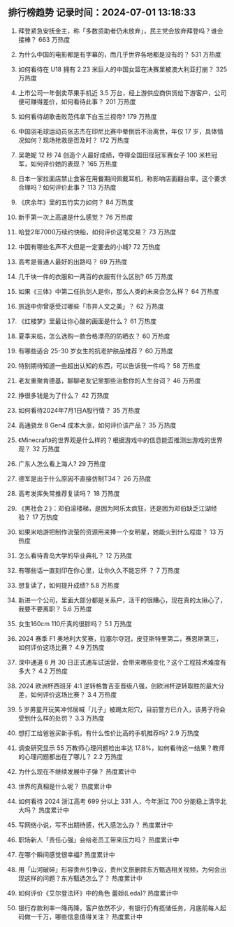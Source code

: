 
## 排行榜趋势 记录时间：2024-07-01 13:18:33
  
  1. 拜登紧急安抚金主，称「多数资助者仍未放弃」，民主党会放弃拜登吗？谁会接棒？ 663 万热度
    
  2. 为什么中国的电影都是有字幕的，而几乎世界各地都是没有的？ 531 万热度
    
  3. 如何看待在 U18 拥有 2.23 米巨人的中国女篮在决赛里被澳大利亚打崩？ 325 万热度
    
  4. 上市公司一年倒卖苹果手机近 3.5 万台，经上游供应商供货给下游客户，公司便可赚得差价，如何看待此事？ 201 万热度
    
  5. 如何看待胡歌击败范伟拿下白玉兰视帝? 179 万热度
    
  6. 中国羽毛球运动员张志杰在印尼比赛中晕倒后不治离世，年仅 17 岁，具体情况如何？现场抢救是否及时？ 172 万热度
    
  7. 吴艳妮 12 秒 74 创造个人最好成绩，夺得全国田径冠军赛女子 100 米栏冠军，如何评价她的表现？ 165 万热度
    
  8. 日本一家拉面店禁止食客在用餐期间佩戴耳机，称影响店面翻台率，这个要求合理吗？如何评价此事？ 113 万热度
    
  9. 《庆余年》里的五竹实力如何？ 84 万热度
    
  10. 新手第一次上高速是什么感觉？ 76 万热度
    
  11. 哈登2年7000万续约快船，如何评价这笔交易？ 73 万热度
    
  12. 中国有哪些名声不大但是一定要去的小城? 72 万热度
    
  13. 高考是普通人最好的出路吗？ 69 万热度
    
  14. 几千块一件的衣服和一两百的衣服有什么区别? 65 万热度
    
  15. 如果《三体》中第二任执剑人是你，那么人类的未来会怎么样？ 64 万热度
    
  16. 旅途中你曾感受过哪些「市井人文之美」？ 62 万热度
    
  17. 《红楼梦》里最让你心酸的画面是什么？ 61 万热度
    
  18. 夏季来临，怎么选购一款合格漂亮的防晒衣？ 60 万热度
    
  19. 有哪些适合 25-30 岁女生的抗老护肤品推荐？ 60 万热度
    
  20. 特别期待知道一些超出认知的东西，可以告诉我一件吗？ 58 万热度
    
  21. 老友重聚肯德基，聊聊老友记里那些治愈你的人生台词？ 46 万热度
    
  22. 挣很多钱是为了什么？ 42 万热度
    
  23. 如何看待2024年7月1日A股行情？ 35 万热度
    
  24. 高通骁龙 8 Gen4 成本大涨，如何评价该产品？ 35 万热度
    
  25. 《Minecraft》的世界观是什么样的？根据游戏中的信息能否推测出游戏的世界观？ 32 万热度
    
  26. 广东人怎么看上海人? 29 万热度
    
  27. 德军是出于什么原因不直接仿制T34？ 26 万热度
    
  28. 高考发挥失常推荐复读吗？ 18 万热度
    
  29. 《黑社会２》：邓伯滚楼梯，是因为阿乐太疯狂，还是因为邓伯缺乏江湖经验？ 17 万热度
    
  30. 如果米哈游把制作流萤的资源用来捧一个女明星，她能火到什么程度？ 13 万热度
    
  31. 怎么看待青岛大学的毕业典礼？ 12 万热度
    
  32. 有哪些话一直刻印在你心里，让你久久不能忘怀 ？ 7 万热度
    
  33. 想复读了，如何提升成绩? 5.8 万热度
    
  34. 新进一个公司，里面大部分都是关系户，活干的很糟心，现在真的太揪心了，我要不要离职？ 5.6 万热度
    
  35. 女生160cm 110斤真的很胖吗？ 5.1 万热度
    
  36. 2024 赛季 F1 奥地利大奖赛，拉塞尔夺冠，皮亚斯特里第二，赛恩斯第三，如何评价这场比赛？ 4.9 万热度
    
  37. 深中通道 6 月 30 日正式通车试运营，会带来哪些变化？这个工程技术难度有多大？ 4.2 万热度
    
  38. 2024 欧洲杯西班牙 4:1 逆转格鲁吉亚晋级八强，创欧洲杯逆转取胜的最大分差，如何评价这场比赛？ 3.4 万热度
    
  39. 5 岁男童开玩笑冲邻居喊「儿子」被踢太阳穴，目前警方已介入，该男子将会受到什么样的处罚？ 3.3 万热度
    
  40. 想打工给爸爸买新手机，有什么性价比高的手机推荐吗? 2.9 万热度
    
  41. 调查研究显示 55 万教师心理问题检出率达 17.8%，如何看待这一结果？教师的心理问题都出在了哪儿？ 2.2 万热度
    
  42. 为什么现在不继续发展中子弹？ 热度累计中
    
  43. 世界的真相是什么呢？ 热度累计中
    
  44. 如何看待 2024 浙江高考 699 分以上 331 人，今年浙江 700 分能稳上清华北大吗？ 热度累计中
    
  45. 写网络小说，写不出期待感，代入感怎么办？ 热度累计中
    
  46. 职场新人「责任心强」会给老员工带来压力吗？ 热度累计中
    
  47. 在哪个瞬间感觉很幸福? 热度累计中
    
  48. 用「山河破碎」形容贵州引争议‍，贵州文旅删除东方甄选相关视频，为何会出现这样的问题？东方甄选怎么了？ 热度累计中
    
  49. 如何评价《艾尔登法环》中的角色 蕾妲(Leda)? 热度累计中
    
  50. 银行存款利率一降再降，客户依然不少，有银行仍有揽储任务，月底前每人起码做一千万，哪些信息值得关注？ 热度累计中
    